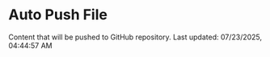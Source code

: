 # Auto Push File

Content that will be pushed to GitHub repository.
Last updated: 07/23/2025, 04:44:57 AM